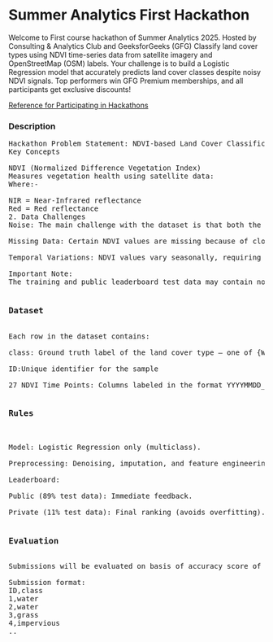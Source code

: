 <h1>Summer Analytics First Hackathon</h1>

<p>
  Welcome to First course hackathon of Summer Analytics 2025.
Hosted by Consulting & Analytics Club and GeeksforGeeks (GFG)
Classify land cover types using NDVI time-series data from satellite imagery and OpenStreetMap (OSM) labels. Your challenge is to build a Logistic Regression model that accurately predicts land cover classes despite noisy NDVI signals. Top performers win GFG Premium memberships, and all participants get exclusive discounts!
</p>

<p>
  <a href="https://www.youtube.com/watch?v=4BOtr1PZ2D8">Reference for Participating in Hackathons</a>
</p>

<h3>Description</h3>

<pre>
Hackathon Problem Statement: NDVI-based Land Cover Classification
Key Concepts

NDVI (Normalized Difference Vegetation Index)
Measures vegetation health using satellite data:
Where:-

NIR = Near-Infrared reflectance
Red = Red reflectance
2. Data Challenges
Noise: The main challenge with the dataset is that both the imagery and the crowdsourced data contain noise (due to cloud cover in the images and inaccurate labeling/digitizing of polygons).

Missing Data: Certain NDVI values are missing because of cloud cover obstructing the satellite view.

Temporal Variations: NDVI values vary seasonally, requiring careful feature engineering to extract meaningful trends.

Important Note:
The training and public leaderboard test data may contain noisy observations, while the private leaderboard data is clean and free of noise. This design helps evaluate how well your model generalizes beyond noisy training conditions.

<h3>Dataset</h3>
Each row in the dataset contains:

class: Ground truth label of the land cover type — one of {Water, Impervious, Farm, Forest, Grass, Orchard}

ID:Unique identifier for the sample

27 NDVI Time Points: Columns labeled in the format YYYYMMDD_N (e.g., 20150720_N, 20150602_N) represent NDVI values collected on different dates. These values form a time series representing vegetation dynamics for each location.

<h3>Rules</h3>
  
Model: Logistic Regression only (multiclass).

Preprocessing: Denoising, imputation, and feature engineering allowed.

Leaderboard:

Public (89% test data): Immediate feedback.

Private (11% test data): Final ranking (avoids overfitting).

<h3>Evaluation</h3>
Submissions will be evaluated on basis of accuracy score of the predicted class.

Submission format:
ID,class
1,water
2,water
3,grass
4,impervious
..
</pre>

